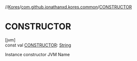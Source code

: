 //[Kores](../../index.md)/[com.github.jonathanxd.kores.common](index.md)/[CONSTRUCTOR](-c-o-n-s-t-r-u-c-t-o-r.md)

# CONSTRUCTOR

[jvm]\
const val [CONSTRUCTOR](-c-o-n-s-t-r-u-c-t-o-r.md): [String](https://kotlinlang.org/api/latest/jvm/stdlib/kotlin/-string/index.html)

Instance constructor JVM Name
